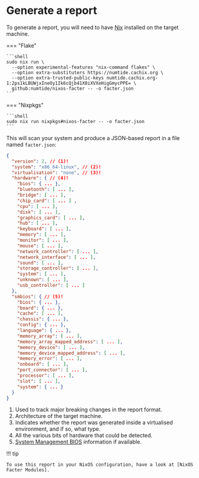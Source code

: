 # Generate a report

To generate a report, you will need to have [Nix] installed on the target machine.

=== "Flake"

    ```shell
    sudo nix run \
      --option experimental-features "nix-command flakes" \
      --option extra-substituters https://numtide.cachix.org \
      --option extra-trusted-public-keys numtide.cachix.org-1:2ps1kLBUWjxIneOy1Ik6cQjb41X0iXVXeHigGmycPPE= \
      github:numtide/nixos-facter -- -o facter.json
    ```

=== "Nixpkgs"

    ```shell
    sudo nix run nixpkgs#nixos-facter -- -o facter.json
    ```

This will scan your system and produce a JSON-based report in a file named `facter.json`:

```json title="facter.json"
{
  "version": 2, // (1)!
  "system": "x86_64-linux", // (2)!
  "virtualisation": "none", // (3)!
  "hardware": { // (4)!
    "bios": { ... },
    "bluetooth": [ ... ],
    "bridge": [ ... ],
    "chip_card": [ ... ] ,
    "cpu": [ ... ],
    "disk": [ ... ],
    "graphics_card": [ ... ],
    "hub": [ ... ],
    "keyboard": [ ... ],
    "memory": [ ... ],
    "monitor": [ ... ],
    "mouse": [ ... ],
    "network_controller": [ ... ],
    "network_interface": [ ... ],
    "sound": [ ... ],
    "storage_controller": [ ... ],
    "system": [ ... ],
    "unknown": [ ... ],
    "usb_controller": [ ... ]
  },
  "smbios": { // (5)!
    "bios": { ... },
    "board": { ... },
    "cache": [ ... ],
    "chassis": { ... },
    "config": { ... },
    "language": { ... },
    "memory_array": [ ... ],
    "memory_array_mapped_address": [ ... ],
    "memory_device": [ ... ],
    "memory_device_mapped_address": [ ... ],
    "memory_error": [ ... ],
    "onboard": [ ... ],
    "port_connector": [ ... ],
    "processor": [ ... ],
    "slot": [ ... ],
    "system": { ... }
  }
}
```

1. Used to track major breaking changes in the report format.
2. Architecture of the target machine.
3. Indicates whether the report was generated inside a virtualised environment, and if so, what type.
4. All the various bits of hardware that could be detected.
5. [System Management BIOS] information if available.

!!! tip

    To use this report in your NixOS configuration, have a look at [NixOS Facter Modules].

[Nix]: https://nixos.org
[Numtide]: https://numtide.com
[Numtide Binary Cache]: https://numtide.cachix.org
[nixos-facter]: https://github.com/numtide/nixos-facter
[nixpkgs]: https://github.com/nixos/nixpkgs
[System Management BIOS]: https://wiki.osdev.org/System_Management_BIOS
[NixOS Facter Modules]: https://github.com/numtide/nixos-facter-modules
